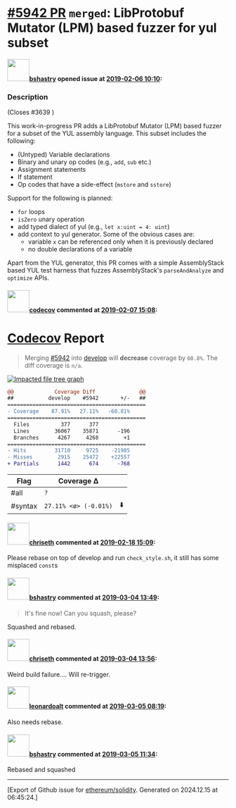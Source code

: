 # [\#5942 PR](https://github.com/ethereum/solidity/pull/5942) `merged`: LibProtobuf Mutator (LPM) based fuzzer for yul subset

#### <img src="https://avatars.githubusercontent.com/u/2388185?v=4" width="50">[bshastry](https://github.com/bshastry) opened issue at [2019-02-06 10:10](https://github.com/ethereum/solidity/pull/5942):

### Description

(Closes #3639 )

This work-in-progress PR adds a LibProtobuf Mutator (LPM) based fuzzer for a subset of the YUL assembly language. This subset includes the following:

- (Untyped) Variable declarations
- Binary and unary op codes (e.g., `add`, `sub` etc.)
- Assignment statements
- If statement
- Op codes that have a side-effect (`mstore` and `sstore`)

Support for the following is planned:
- `for` loops
- `isZero` unary operation
- add typed dialect of yul (e.g., `let x:uint = 4: uint`)
- add context to yul generator. Some of the obvious cases are:
  - variable `x` can be referenced only when it is previously declared
  - no double declarations of a variable

Apart from the YUL generator, this PR comes with a simple AssemblyStack based YUL test harness that fuzzes AssemblyStack's `parseAndAnalyze` and `optimize` APIs.

#### <img src="https://avatars.githubusercontent.com/in/254?v=4" width="50">[codecov](https://github.com/apps/codecov) commented at [2019-02-07 15:08](https://github.com/ethereum/solidity/pull/5942#issuecomment-461459603):

# [Codecov](https://codecov.io/gh/ethereum/solidity/pull/5942?src=pr&el=h1) Report
> Merging [#5942](https://codecov.io/gh/ethereum/solidity/pull/5942?src=pr&el=desc) into [develop](https://codecov.io/gh/ethereum/solidity/commit/c283f6d84213a0597d41084eb9adf7f4d916f447?src=pr&el=desc) will **decrease** coverage by `60.8%`.
> The diff coverage is `n/a`.

[![Impacted file tree graph](https://codecov.io/gh/ethereum/solidity/pull/5942/graphs/tree.svg?width=650&token=87PGzVEwU0&height=150&src=pr)](https://codecov.io/gh/ethereum/solidity/pull/5942?src=pr&el=tree)

```diff
@@             Coverage Diff              @@
##           develop    #5942       +/-   ##
============================================
- Coverage    87.91%   27.11%   -60.81%     
============================================
  Files          377      377               
  Lines        36067    35871      -196     
  Branches      4267     4268        +1     
============================================
- Hits         31710     9725    -21985     
- Misses        2915    25472    +22557     
+ Partials      1442      674      -768
```

| Flag | Coverage Δ | |
|---|---|---|
| #all | `?` | |
| #syntax | `27.11% <ø> (-0.01%)` | :arrow_down: |

#### <img src="https://avatars.githubusercontent.com/u/9073706?v=4" width="50">[chriseth](https://github.com/chriseth) commented at [2019-02-18 15:09](https://github.com/ethereum/solidity/pull/5942#issuecomment-464767262):

Please rebase on top of develop and run `check_style.sh`, it still has some misplaced `const`s

#### <img src="https://avatars.githubusercontent.com/u/2388185?v=4" width="50">[bshastry](https://github.com/bshastry) commented at [2019-03-04 13:49](https://github.com/ethereum/solidity/pull/5942#issuecomment-469259004):

> It's fine now! Can you squash, please?

Squashed and rebased.

#### <img src="https://avatars.githubusercontent.com/u/9073706?v=4" width="50">[chriseth](https://github.com/chriseth) commented at [2019-03-04 13:56](https://github.com/ethereum/solidity/pull/5942#issuecomment-469261092):

Weird build failure.... Will re-trigger.

#### <img src="https://avatars.githubusercontent.com/u/504195?u=ce2facd14af9fd474ebff49f0d44891f56f7500f&v=4" width="50">[leonardoalt](https://github.com/leonardoalt) commented at [2019-03-05 08:19](https://github.com/ethereum/solidity/pull/5942#issuecomment-469584094):

Also needs rebase.

#### <img src="https://avatars.githubusercontent.com/u/2388185?v=4" width="50">[bshastry](https://github.com/bshastry) commented at [2019-03-05 11:34](https://github.com/ethereum/solidity/pull/5942#issuecomment-469647481):

Rebased and squashed


-------------------------------------------------------------------------------



[Export of Github issue for [ethereum/solidity](https://github.com/ethereum/solidity). Generated on 2024.12.15 at 06:45:24.]
